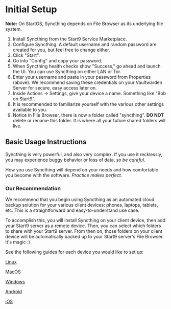 # Initial Setup

**Note:** On StartOS, Syncthing depends on File Browser as its underlying file system.

1. Install Syncthing from the Start9 Service Marketplace.
1. Configure Syncthing. A default username and random password are created for you, but feel free to change either.
1. Click "Start".
1. Go into "Config" and copy your password.
1. When Syncthing health checks show "Success," go ahead and launch the UI. You can use Syncthing on either LAN or Tor.
1. Enter your username and paste in your password from Properties (above). We recommend saving these credentials on your Vaultwarden Server for secure, easy access later on.
1. Inside Actions -> Settings, give your device a name. Something like "Bob on Start9".
1. It is recommended to familiarize yourself with the various other settings available to you.
1. Notice in File Browser, there is now a folder called "syncthing". **DO NOT** delete or rename this folder. It is where all your future shared folders will live.

## Basic Usage Instructions

Syncthing is very powerful, and also very complex. If you use it recklessly, you may experience buggy behavior or loss of data, _so be careful_.

How you use Syncthing will depend on your needs and how comfortable you become with the software. _Practice makes perfect_.

### **Our Recommendation**

We recommend that you begin using Syncthing as an automated cloud backup solution for your various client devices: phones, laptops, tablets, etc. This is a straightforward and easy-to-understand use case.

To accomplish this, you will install Syncthing on your client device, then add your Start9 server as a remote device. Then, you can select which folders to share with your Start9 server. From then on, those folders on your client device will be automatically backed up to your Start9 server's File Browser. It's magic :)

See the following guides for each device you would like to set up:

[Linux](./platforms/linux.md)

[MacOS](./platforms/macos.md)

[Windows](./platforms/windows.md)

[Android](./platforms/android.md)

[iOS](./platforms/ios.md)

